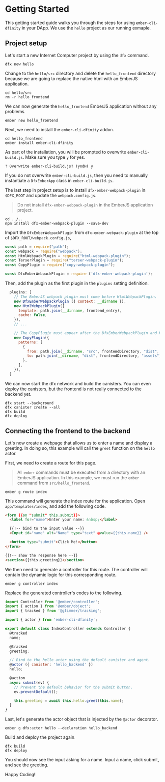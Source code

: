 Getting Started
======================================

This getting started guide walks you through the steps for using `ember-cli-dfinity`
in your DApp. We use the `hello` project as our running exmaple.

Project setup
--------------------------------------

Let's start a new Internet Computer project by using the `dfx` command.

    dfx new hello

Change to the `hello/src` directory and delete the `hello_frontend` directory because
we are going to replace the native html with an EmberJS application.

    cd hello/src
    rm -r hello_frontend

We can now generate the `hello_frontend` EmberJS application without any problems.

    ember new hello_frontend

Next, we need to install the `ember-cli-dfinity` addon.

    cd hello_frontend
    ember install ember-cli-dfinity

As part of the installation, you will be prompted to overwrite `ember-cli-build.js`. Make
sure you type `y` for yes. 

    ? Overwrite ember-cli-build.js? (yndH) y

If you do not overwrite `ember-cli-build.js`, then you need to manually instantiate 
a `DfxEmberApp` class in `ember-cli-build.js`.

The last step in project setup is to install `dfx-ember-webpack-plugin` in `$DFX_ROOT` and
update the `webpack.config.js`.

> Do not install `dfx-ember-webpack-plugin` in the EmberJS application project.

    cd ../..
    npm install dfx-ember-webpack-plugin --save-dev

Import the `DfxEmberWebpackPlugin` from `dfx-ember-webpack-plugin` at the top of `$DFX_ROOT/webpack.config.js`,

```javascript
const path = require("path");
const webpack = require("webpack");
const HtmlWebpackPlugin = require("html-webpack-plugin");
const TerserPlugin = require("terser-webpack-plugin");
const CopyPlugin = require("copy-webpack-plugin");

const DfxEmberWebpackPlugin = require ('dfx-ember-webpack-plugin');
```

Then, add the plugin as the first plugin in the `plugins` setting definition.

```javascript
  plugins: [
    // The EmberJS webpack plugin must come before HtmlWebpackPlugin.
    new DfxEmberWebpackPlugin ({ context: __dirname }),
    new HtmlWebpackPlugin({
      template: path.join(__dirname, frontend_entry),
      cache: false,
    }),
    // ...

    // The CopyPlugin must appear after the DfxEmberWebpackPlugin and HtmlWebpackPlugin.
    new CopyPlugin({
      patterns: [
        {
          from: path.join(__dirname, "src", frontendDirectory, "dist", "assets"),
          to: path.join(__dirname, "dist", frontendDirectory, "assets"),
        },
      ],
    }),
  ]
```

We can now start the dfx network and build the canisters. You can even deploy the canisters,
but the frontend is not really connected to the backend yet.
 
    dfx start --background
    dfx canister create --all
    dfx build
    dfx deploy


Connecting the frontend to the backend
-------------------------------------------

Let's now create a webpage that allows us to enter a name and display a greeting. In doing so, 
this example will call the `greet` function on the `hello` actor. 

First, we need to create a route for this page.

> All `ember` commands must be executed from a directory with an EmberJS application. In this
> example, we must run the `ember` command from `src/hello_frontend`. 

    ember g route index

This command will generate the index route for the application. Open `app/templates/index`, and
add the following code.

```html
<form {{on "submit" this.submit}}>
  <label for="name">Enter your name: &nbsp;</label>

  {{!-- bind to the input value --}}
  <Input id="name" alt="Name" type="text" @value={{this.name}} />

  <button type="submit">Click Me!</button>
</form>

{{!-- show the response here --}}
<section>{{this.greeting}}</section>
```

We then need to generate a controller for this route. The controller will contain the dynamic logic
for this corresponding route.

    ember g controller index

Replace the generated controller's codes to the following.

```javascript
import Controller from '@ember/controller';
import { action } from '@ember/object';
import { tracked } from '@glimmer/tracking';

import { actor } from 'ember-cli-dfinity';

export default class IndexController extends Controller {
  @tracked
  name;

  @tracked
  greeting;

  // Bind to the hello actor using the default canister and agent.
  @actor ({ canister: 'hello_backend' })
  hello;

  @action
  async submit(ev) {
    // Prevent the default behavior for the submit button.
    ev.preventDefault();

    this.greeting = await this.hello.greet(this.name);
  }
}
```

Last, let's generate the actor object that is injected by the `@actor` decorator.

    ember g dfx:actor hello --declaration hello_backend

Build and deploy the project again.

    dfx build
    dfx deploy

You should now see the input asking for a name. Input a name, click submit, and 
see the greeting.

Happy Coding!
